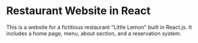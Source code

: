 # Restaurant Website in React

This is a website for a fictitious restaurant "Little Lemon" built in React.js. It includes a home page, menu, about section, and a reservation system. 
